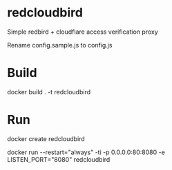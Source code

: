 # redcloudbird
Simple redbird + cloudflare access verification proxy

Rename config.sample.js to config.js

# Build
docker build . -t redcloudbird

# Run
docker create redcloudbird

docker run --restart="always" -ti -p 0.0.0.0:80:8080 -e LISTEN_PORT="8080" redcloudbird

